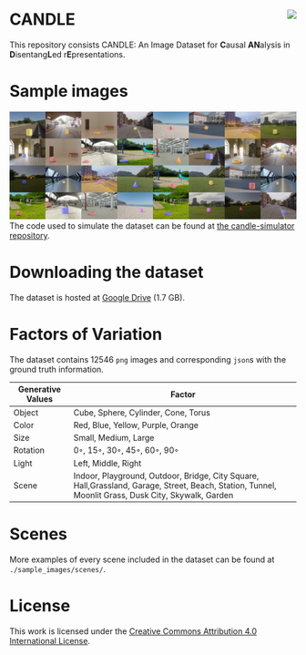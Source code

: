 # CANDLE <img align="right" src="https://img.shields.io/badge/License-CC%20BY--SA%204.0-lightgrey.svg">
This repository consists CANDLE: An Image Dataset for **C**ausal **AN**alysis in **D**isentang**L**ed r**E**presentations.

# Sample images
![CANDLE grid](./sample_images/grid.png)
The code used to simulate the dataset can be found at [the candle-simulator repository](https://github.com/causal-disentanglement/candle-simulator).

# Downloading the dataset
The dataset is hosted at [Google Drive](https://drive.google.com/drive/folders/11w267LWI8tbWhf1SR8kd-l6fP9WbJwNL) (1.7 GB).

# Factors of Variation
The dataset contains 12546 `png` images and corresponding `json`s with the ground truth information.

| Generative Values | Factor |
| --- | --- |
| Object | Cube, Sphere, Cylinder, Cone, Torus |
| Color | Red, Blue, Yellow, Purple, Orange |
| Size | Small, Medium, Large |
| Rotation | 0◦, 15◦, 30◦, 45◦, 60◦, 90◦ |
Light | Left, Middle, Right |
| Scene | Indoor, Playground, Outdoor, Bridge, City Square, Hall,Grassland, Garage, Street, Beach, Station, Tunnel, Moonlit Grass, Dusk City, Skywalk, Garden |

# Scenes
More examples of every scene included in the dataset can be found at `./sample_images/scenes/`.

# License
This work is licensed under the [Creative Commons Attribution 4.0 International License](https://creativecommons.org/licenses/by/4.0/).